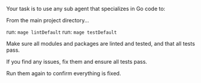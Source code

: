 Your task is to use any sub agent that specializes in Go code to:

From the main project directory...

run: `mage lintDefault`
run: `mage testDefault`

Make sure all modules and packages are linted and tested, and that all tests pass.

If you find any issues, fix them and ensure all tests pass.

Run them again to confirm everything is fixed.
